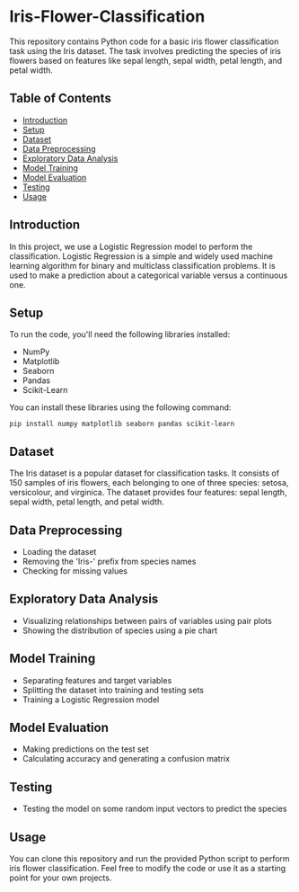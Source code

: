 # Iris-Flower-Classification

This repository contains Python code for a basic iris flower classification task using the Iris dataset. The task involves predicting the species of iris flowers based on features like sepal length, sepal width, petal length, and petal width.

## Table of Contents
- [Introduction](#introduction)
- [Setup](#setup)
- [Dataset](#dataset)
- [Data Preprocessing](#data-preprocessing)
- [Exploratory Data Analysis](#exploratory-data-analysis)
- [Model Training](#model-training)
- [Model Evaluation](#model-evaluation)
- [Testing](#testing)
- [Usage](#usage)


## Introduction
In this project, we use a Logistic Regression model to perform the classification. Logistic Regression is a simple and widely used machine learning algorithm for binary and multiclass classification problems. It is used to make a prediction about a categorical variable versus a continuous one.

## Setup
To run the code, you'll need the following libraries installed:
- NumPy
- Matplotlib
- Seaborn
- Pandas
- Scikit-Learn

You can install these libraries using the following command:
```
pip install numpy matplotlib seaborn pandas scikit-learn
```

## Dataset
The Iris dataset is a popular dataset for classification tasks. It consists of 150 samples of iris flowers, each belonging to one of three species: setosa, versicolour, and virginica. The dataset provides four features: sepal length, sepal width, petal length, and petal width.


## Data Preprocessing
- Loading the dataset
- Removing the 'Iris-' prefix from species names
- Checking for missing values

## Exploratory Data Analysis
- Visualizing relationships between pairs of variables using pair plots
- Showing the distribution of species using a pie chart

## Model Training
- Separating features and target variables
- Splitting the dataset into training and testing sets
- Training a Logistic Regression model

## Model Evaluation
- Making predictions on the test set
- Calculating accuracy and generating a confusion matrix

## Testing
- Testing the model on some random input vectors to predict the species

## Usage
You can clone this repository and run the provided Python script to perform iris flower classification. Feel free to modify the code or use it as a starting point for your own projects.

